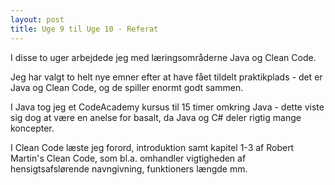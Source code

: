 ```yaml
---
layout: post
title: Uge 9 til Uge 10 - Referat
---
```

I disse to uger arbejdede jeg med læringsområderne Java og Clean Code.

Jeg har valgt to helt nye emner efter at have fået tildelt praktikplads - det er Java og Clean Code, og de spiller enormt godt sammen.

I Java tog jeg et CodeAcademy kursus til 15 timer omkring Java - dette viste sig dog at være en anelse for basalt, da Java og C# deler rigtig mange koncepter.

I Clean Code læste jeg forord, introduktion samt kapitel 1-3 af Robert Martin's Clean Code, som bl.a. omhandler vigtigheden af hensigtsafslørende navngivning, funktioners længde mm.
